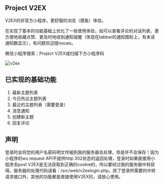## Project V2EX

V2EX的非官方小程序，更舒服的浏览（摸鱼）体验。

在实现了基本的功能基础上优化了一些使用体验，如可以查看评论的对话列表、更方便地收藏点赞、更及时地收到通知提醒（体现在tabbar的通知图标上，有未读通知数显示），有问题欢迎提issues。

微信小程序搜索：Project V2EX或扫描下方小程序码

![v2ex](https://raw.githubusercontent.com/thelittlepandaisbehind/ProjectV2EX/master/v2ex.jpg)

## 已实现的基础功能

1. 最新主题列表
2. 今日热议主题列表
3. 最近的主题列表（需要登录）
4. 消息通知
5. 创建新主题
6. 回复评论

## 声明

登录时会将您的用户名密码明文传输到我的服务器去处理，但是并不会保存！因为小程序的wx.request API不提供http 302状态的返回处理，登录时如果直接用小程序去post V2EX是无法获取到正确的cookie的，所以要经过我的服务器中转获得。服务器的处理代码请看：/src/web/v2exlogin.php。除了登录所需要的中转请求接口外，其他的功能都是直接使用V2EX的，请放心使用。